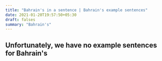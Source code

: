```yaml
---
title: "Bahrain's in a sentence | Bahrain's example sentences"
date: 2021-01-20T19:57:50+05:30
draft: falses
summary: "Bahrain's"
---
```

## Unfortunately, we have no example sentences for Bahrain's                 
